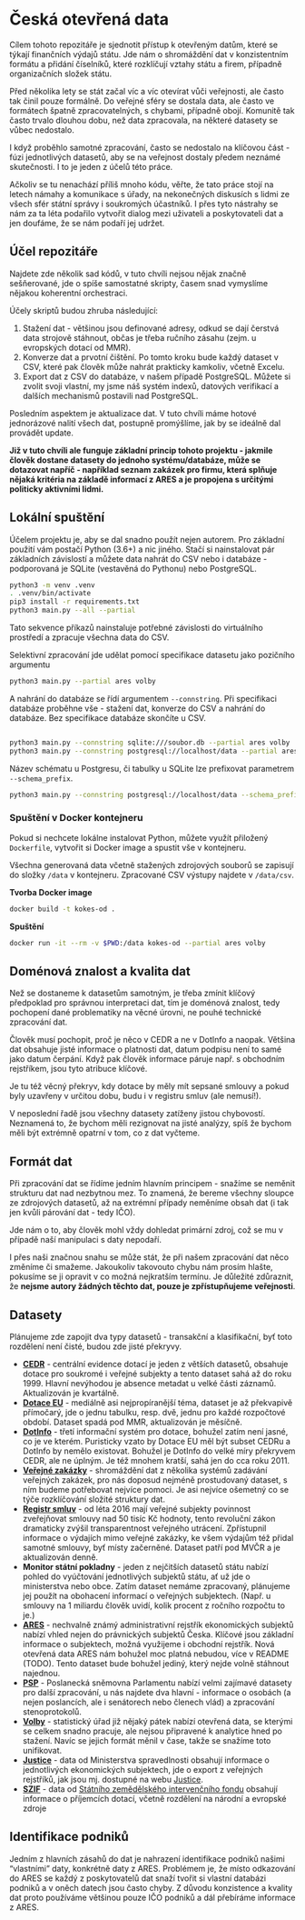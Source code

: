 # Česká otevřená data

Cílem tohoto repozitáře je sjednotit přístup k otevřeným datům, které se týkají finančních výdajů státu. Jde nám o shromáždění dat v konzistentním formátu a přidání číselníků, které rozklíčují vztahy státu a firem, případně organizačních složek státu.

Před několika lety se stát začal víc a víc otevírat vůči veřejnosti, ale často tak činil pouze formálně. Do veřejné sféry se dostala data, ale často ve formátech špatně zpracovatelných, s chybami, případně obojí. Komunitě tak často trvalo dlouhou dobu, než data zpracovala, na některé datasety se vůbec nedostalo.

I když proběhlo samotné zpracování, často se nedostalo na klíčovou část - fúzi jednotlivých datasetů, aby se na veřejnost dostaly předem neznámé skutečnosti. I to je jeden z účelů této práce.

Ačkoliv se tu nenachází příliš mnoho kódu, věřte, že tato práce stojí na letech námahy a komunikace s úřady, na nekonečných diskusích s lidmi ze všech sfér státní správy i soukromých účastníků. I přes tyto nástrahy se nám za ta léta podařilo vytvořit dialog mezi uživateli a poskytovateli dat a jen doufáme, že se nám podaří jej udržet.

## Účel repozitáře

Najdete zde několik sad kódů, v tuto chvíli nejsou nějak značně sešňerované, jde o spíše samostatné skripty, časem snad vymyslíme nějakou koherentní orchestraci.

Účely skriptů budou zhruba následující:

1. Stažení dat - většinou jsou definované adresy, odkud se dají čerstvá data strojově stáhnout, občas je třeba ručního zásahu (zejm. u evropských dotací od MMR).
2. Konverze dat a prvotní čištění. Po tomto kroku bude každý dataset v CSV, které pak člověk může nahrát prakticky kamkoliv, včetně Excelu.
3. Export dat z CSV do databáze, v našem případě PostgreSQL. Můžete si zvolit svoji vlastní, my jsme náš systém indexů, datových verifikací a dalších mechanismů postavili nad PostgreSQL.

Posledním aspektem je aktualizace dat. V tuto chvíli máme hotové jednorázové nalití všech dat, postupně promýšlíme, jak by se ideálně dal provádět update.

**Již v tuto chvíli ale funguje základní princip tohoto projektu - jakmile člověk dostane datasety do jednoho systému/databáze, může se dotazovat napříč - například seznam zakázek pro firmu, která splňuje nějaká kritéria na základě informací z ARES a je propojena s určitými politicky aktivními lidmi.**

## Lokální spuštění

Účelem projektu je, aby se dal snadno použít nejen autorem. Pro základní použití vám postačí Python (3.6+) a nic jiného. Stačí si nainstalovat pár základních závislostí a můžete data nahrát do CSV nebo i databáze - podporovaná je SQLite (vestavěná do Pythonu) nebo PostgreSQL.

```sh
python3 -m venv .venv
. .venv/bin/activate
pip3 install -r requirements.txt
python3 main.py --all --partial
```

Tato sekvence příkazů nainstaluje potřebné závislosti do virtuálního prostředí a zpracuje všechna data do CSV.

Selektivní zpracování jde udělat pomocí specifikace datasetu jako pozičního argumentu

```sh
python3 main.py --partial ares volby
```

A nahrání do databáze se řídí argumentem `--connstring`. Při specifikaci databáze proběhne vše - stažení dat, konverze do CSV a nahrání do databáze. Bez specifikace databáze skončíte u CSV.

```sh

python3 main.py --connstring sqlite:///soubor.db --partial ares volby
python3 main.py --connstring postgresql://localhost/data --partial ares volby
```

Název schématu u Postgresu, či tabulky u SQLite lze prefixovat parametrem `--schema_prefix`.

```sh
python3 main.py --connstring postgresql://localhost/data --schema_prefix opendata_ --partial ares volby
```

### Spuštění v Docker kontejneru

Pokud si nechcete lokálne instalovat Python, můžete využít přiložený `Dockerfile`, vytvořit si Docker image a spustit vše v kontejneru.

Všechna generovaná data včetně stažených zdrojových souborů se zapisují do složky `/data` v kontejneru. Zpracované CSV výstupy najdete v `/data/csv`.

**Tvorba Docker image**
```sh
docker build -t kokes-od .
```

**Spuštění**
```sh
docker run -it --rm -v $PWD:/data kokes-od --partial ares volby
```

## Doménová znalost a kvalita dat

Než se dostaneme k datasetům samotným, je třeba zmínit klíčový předpoklad pro správnou interpretaci dat, tím je doménová znalost, tedy pochopení dané problematiky na věcné úrovni, ne pouhé technické zpracování dat.

Člověk musí pochopit, proč je něco v CEDR a ne v DotInfo a naopak. Většina dat obsahuje jisté informace o platnosti dat, datum podpisu není to samé jako datum čerpání. Když pak člověk informace páruje např. s obchodním rejstříkem, jsou tyto atribuce klíčové.

Je tu též věcný překryv, kdy dotace by měly mít sepsané smlouvy a pokud byly uzavřeny v určitou dobu, budu i v registru smluv (ale nemusí!).

V neposlední řadě jsou všechny datasety zatíženy jistou chybovostí. Neznamená to, že bychom měli rezignovat na jisté analýzy, spíš že bychom měli být extrémně opatrní v tom, co z dat vyčteme.

## Formát dat

Při zpracování dat se řídíme jedním hlavním principem - snažíme se neměnit strukturu dat nad nezbytnou mez. To znamená, že bereme všechny sloupce ze zdrojových datasetů, až na extrémní případy neměníme obsah dat (i tak jen kvůli párování dat - tedy IČO).

Jde nám o to, aby člověk mohl vždy dohledat primární zdroj, což se mu v případě naší manipulaci s daty nepodaří.

I přes naši značnou snahu se může stát, že při našem zpracování dat něco změníme či smažeme. Jakoukoliv takovouto chybu nám prosím hlašte, pokusíme se ji opravit v co možná nejkratším termínu. Je důležité zdůraznit, že **nejsme autory žádných těchto dat, pouze je zpřístupňujeme veřejnosti**.

## Datasety

Plánujeme zde zapojit dva typy datasetů - transakční a klasifikační, byť toto rozdělení není čisté, budou zde jisté překryvy.

- [**CEDR**](data/cedr) - centrální evidence dotací je jeden z větších datasetů, obsahuje dotace pro soukromé i veřejné subjekty a tento dataset sahá až do roku 1999. Hlavní nevýhodou je absence metadat u velké části záznamů. Aktualizován je kvartálně.
- [**Dotace EU**](data/eufondy) - mediálně asi nejpropíranější téma, dataset je až překvapivě přímočarý, jde o jednu tabulku, resp. dvě, jednu pro každé rozpočtové období. Dataset spadá pod MMR, aktualizován je měsíčně.
- [**DotInfo**](data/dotinfo) - třetí informační systém pro dotace, bohužel zatím není jasné, co je ve kterém. Puristicky vzato by Dotace EU měl být subset CEDRu a DotInfo by nemělo existovat. Bohužel je DotInfo do velké míry překryvem CEDR, ale ne úplným. Je též mnohem kratší, sahá jen do cca roku 2011.
- [**Veřejné zakázky**](data/zakazky) - shromáždění dat z několika systémů zadávání veřejných zakázek, pro nás doposud nejméně prostudovaný dataset, s ním budeme potřebovat nejvíce pomoci. Je asi nejvíce ošemetný co se týče rozklíčování složité struktury dat.
- [**Registr smluv**](data/smlouvy) - od léta 2016 mají veřejné subjekty povinnost zveřejňovat smlouvy nad 50 tisíc Kč hodnoty, tento revoluční zákon dramaticky zvýšil transparentnost veřejného utrácení. Zpřístupnil informace o výdajích mimo veřejné zakázky, ke všem výdajům též přidal samotné smlouvy, byť místy začerněné. Dataset patří pod MVČR a je aktualizován denně.
- **Monitor státní pokladny** - jeden z nejčitších datasetů státu nabízí pohled do vyúčtování jednotlivých subjektů státu, ať už jde o ministerstva nebo obce. Zatím dataset nemáme zpracovaný, plánujeme jej použít na obohacení informací o veřejných subjektech. (Např. u smlouvy na 1 miliardu člověk uvidí, kolik procent z ročního rozpočtu to je.)
- [**ARES**](data/ares) - nechvalně známý administrativní rejstřík ekonomických subjektů nabízí vhled nejen do právnických subjektů Česka. Klíčové jsou základní informace o subjektech, možná využijeme i obchodní rejstřík. Nová otevřená data ARES nám bohužel moc platná nebudou, více v README (TODO). Tento dataset bude bohužel jediný, který nejde volně stáhnout najednou.
- [**PSP**](data/psp) - Poslanecká sněmovna Parlamentu nabízí velmi zajímavé datasety pro další zpracování, u nás najdete dva hlavní - informace o osobách (a nejen poslancích, ale i senátorech nebo členech vlád) a zpracování stenoprotokolů.
- [**Volby**](data/volby) - statistický úřad již nějaký pátek nabízí otevřená data, se kterými se celkem snadno pracuje, ale nejsou připravené k analytice hned po stažení. Navíc se jejich formát měnil v čase, takže se snažíme toto unifikovat.
- [**Justice**](data/justice) - data od Ministerstva spravedlnosti obsahují informace o jednotlivých ekonomických subjektech, jde o export z veřejných rejstříků, jak jsou mj. dostupné na webu [Justice](http://justice.cz).
- [**SZIF**](data/szif) - data od [Státního zemědělského intervenčního fondu](https://www.szif.cz/irj/portal/szif/seznam-prijemcu-dotaci) obsahují informace o příjemcích dotací, včetně rozdělení na národní a evropské zdroje


## Identifikace podniků
Jedním z hlavních zásahů do dat je nahrazení identifikace podniků našimi “vlastními” daty, konkrétně daty z ARES. Problémem je, že místo odkazování do ARES se každý z poskytovatelů dat snaží tvořit si vlastní databázi podniků a v oněch datech jsou často chyby. Z důvodu konzistence a kvality dat proto používáme většinou pouze IČO podniků a dál přebíráme informace z ARES.
